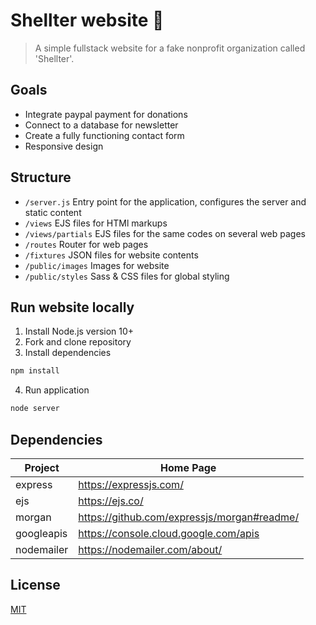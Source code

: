 # Shellter website :turtle:

> A simple fullstack website for a fake nonprofit organization called 'Shellter'.

## Goals

- Integrate paypal payment for donations
- Connect to a database for newsletter
- Create a fully functioning contact form
- Responsive design

## Structure

- `/server.js` Entry point for the application, configures the server and static content
- `/views` EJS files for HTMl markups
- `/views/partials` EJS files for the same codes on several web pages
- `/routes` Router for web pages
- `/fixtures` JSON files for website contents
- `/public/images` Images for website
- `/public/styles` Sass & CSS files for global styling

## Run website locally

1. Install Node.js version 10+
2. Fork and clone repository
3. Install dependencies
``` bash
npm install
```
4. Run application
``` bash
node server
```

## Dependencies

| Project      | Home Page                                     |
|--------------|-----------------------------------------------|
| express      | <https://expressjs.com/>                      |
| ejs          | <https://ejs.co/>                             |
| morgan       | <https://github.com/expressjs/morgan#readme/> |
| googleapis   | <https://console.cloud.google.com/apis>       |
| nodemailer   | <https://nodemailer.com/about/>               |


## License

[MIT](LICENSE)
